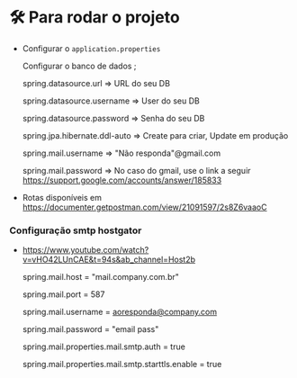 # 🛠️ Para rodar o projeto

* Configurar o `application.properties`

  Configurar o banco de dados ;
  
  spring.datasource.url => URL do seu DB
  
  spring.datasource.username => User do seu DB 
  
  spring.datasource.password => Senha do seu DB
  
  spring.jpa.hibernate.ddl-auto => Create para criar, Update em produção

  spring.mail.username => "Não responda"@gmail.com
  
  spring.mail.password => No caso do gmail, use o link a seguir https://support.google.com/accounts/answer/185833
  
* Rotas disponíveis em https://documenter.getpostman.com/view/21091597/2s8Z6vaaoC

### Configuração smtp hostgator ###

  * https://www.youtube.com/watch?v=vHO42LUnCAE&t=94s&ab_channel=Host2b

    spring.mail.host = "mail.company.com.br"
  
    spring.mail.port = 587
  
    spring.mail.username = aoresponda@company.com
  
    spring.mail.password = "email pass"
  
    spring.mail.properties.mail.smtp.auth = true
  
    spring.mail.properties.mail.smtp.starttls.enable = true
